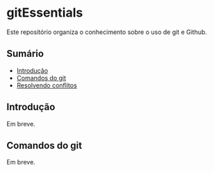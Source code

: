 # gitEssentials

Este repositório organiza o conhecimento sobre o uso de git e Github.

## Sumário

* [Introdução](#introdução)
* [Comandos do git](#comandos-do-git)
* [Resolvendo conflitos](resolvendo_conflitos.md)

## Introdução

Em breve.

## Comandos do git

Em breve.
